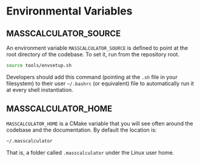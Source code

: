 # Environmental Variables

## MASSCALCULATOR_SOURCE

An environment variable `MASSCALCULATOR_SOURCE` is defined to point at the root directory
of the codebase. To set it, run from the repository root.

```bash
source tools/envsetup.sh
```

Developers should add this command (pointing at the `.sh` file in your
filesystem) to their user `~/.bashrc` (or equivalent) file to automatically
run it at every shell instantiation.

## MASSCALCULATOR_HOME

`MASSCALCULATOR_HOME` is a CMake variable that you will see often around the
codebase and the documentation. By default the location is:

```bash
~/.masscalculator
```

That is, a folder called `.masscalculator` under the Linux user home.
